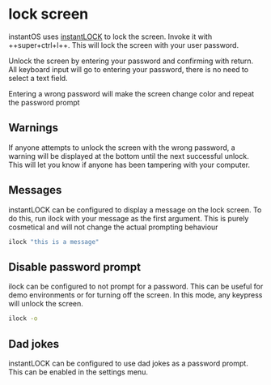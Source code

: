 # lock screen

instantOS uses [instantLOCK](https://github.com/instantOS/instantLOCK) to lock
the screen. Invoke it with ++super+ctrl+l++. This will lock the screen with
your user password.

Unlock the screen by entering your password and confirming with return. All
keyboard input will go to entering your password, there is no need to select a
text field.

Entering a wrong password will make the screen change color and repeat the password prompt

## Warnings

If anyone attempts to unlock the screen with the wrong password, a warning will
be displayed at the bottom until the next successful unlock. This will let you
know if anyone has been tampering with your computer.

## Messages

instantLOCK can be configured to display a message on the lock screen. To do
this, run ilock with your message as the first argument. This is purely
cosmetical and will not change the actual prompting behaviour

```bash
ilock "this is a message"
```

## Disable password prompt

ilock can be configured to not prompt for a password. This can be useful for
demo environments or for turning off the screen. In this mode, any keypress
will unlock the screen.

```bash
ilock -o
```


## Dad jokes

instantLOCK can be configured to use dad jokes as a password prompt. This can
be enabled in the settings menu.
